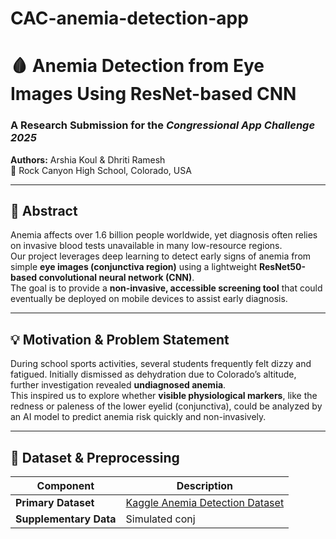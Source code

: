 # CAC-anemia-detection-app
# 🩸 Anemia Detection from Eye Images Using ResNet-based CNN
### A Research Submission for the *Congressional App Challenge 2025*  
**Authors:** Arshia Koul & Dhriti Ramesh  
📍 Rock Canyon High School, Colorado, USA  

---

## 📘 Abstract
Anemia affects over 1.6 billion people worldwide, yet diagnosis often relies on invasive blood tests unavailable in many low-resource regions.  
Our project leverages deep learning to detect early signs of anemia from simple **eye images (conjunctiva region)** using a lightweight **ResNet50-based convolutional neural network (CNN)**.  
The goal is to provide a **non-invasive, accessible screening tool** that could eventually be deployed on mobile devices to assist early diagnosis.

---

## 💡 Motivation & Problem Statement
During school sports activities, several students frequently felt dizzy and fatigued. Initially dismissed as dehydration due to Colorado’s altitude, further investigation revealed **undiagnosed anemia**.  
This inspired us to explore whether **visible physiological markers**, like the redness or paleness of the lower eyelid (conjunctiva), could be analyzed by an AI model to predict anemia risk quickly and non-invasively.

---

## 🧠 Dataset & Preprocessing
| Component | Description |
|------------|--------------|
| **Primary Dataset** | [Kaggle Anemia Detection Dataset](https://www.kaggle.com/datasets) |
| **Supplementary Data** | Simulated conj
